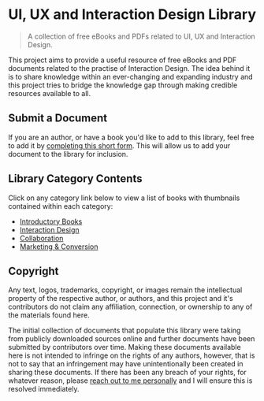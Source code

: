 # UI, UX and Interaction Design Library

> A collection of free eBooks and PDFs related to UI, UX and Interaction Design.

This project aims to provide a useful resource of free eBooks and PDF documents related to the practise of Interaction
Design. The idea behind it is to share knowledge within an ever-changing and expanding industry and this project tries
to bridge the knowledge gap through making credible resources available to all.

## Submit a Document

If you are an author, or have a book you'd like to add to this library, feel free to add it by 
[completing this short form][submit]. This will allow us to add your document to the library for inclusion.

## Library Category Contents

Click on any category link below to view a list of books with thumbnails contained within each category:

- [Introductory Books][introductory]
- [Interaction Design][ixd]
- [Collaboration][collaboration]
- [Marketing & Conversion][marketing]

## Copyright

Any text, logos, trademarks, copyright, or images remain the intellectual property of the respective author, or authors, 
and this project and it's contributors do not claim any affiliation, connection, or ownership to any of the materials 
found here.

The initial collection of documents that populate this library were taking from publicly downloaded sources online and 
further documents have been submitted by contributors over time. Making these documents available here is not intended 
to infringe on the rights of any authors, however, that is not to say that an infringement may have unintentionally 
been created in sharing these documents. If there has been any breach of your rights, for whatever reason, 
please [reach out to me personally][email] and I will ensure this is resolved immediately. 

[submit]: https://github.com/justinhartman/ui-ux-design-library/issues/new?assignees=justinhartman&labels=new%2Cdocument&template=submit_document.yml&title=%5BNew+Submission%5D%3A+
[email]: mailto:zb7qb0i3@anonaddy.me?subject=GitHub%20Document%20Library
[introductory]: ./Introductory%20Books/README.md "Click here for Introductory books"
[ixd]: ./Interaction%20Design/README.md "Click here for Interaction Design books"
[collaboration]: ./Collaboration/README.md "Click here for Collaboration books"
[marketing]: ./Marketing%20&%20Conversion/README.md "Click here for Marketing & Conversion books"
